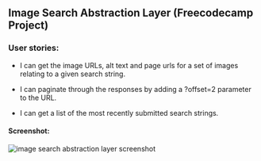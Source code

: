 ## Image Search Abstraction Layer (Freecodecamp Project)

### User stories:

* I can get the image URLs, alt text and page urls for a set of images relating to a given search string.

* I can paginate through the responses by adding a ?offset=2 parameter to the URL.

* I can get a list of the most recently submitted search strings.

#### Screenshot:

![image search abstraction layer screenshot](#)